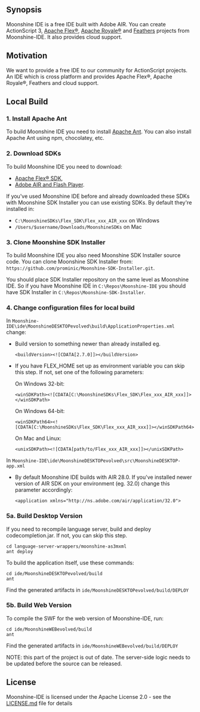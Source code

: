 ## Synopsis

Moonshine IDE is a free IDE built with Adobe AIR. You can create ActionScript 3, [Apache Flex®](https://flex.apache.org/), [Apache Royale®](http://royale.apache.org/) and [Feathers](https://feathersui.com/) projects from Moonshine-IDE. It also provides cloud support.

## Motivation

We want to provide a free IDE to our community for ActionScript projects. An IDE which is cross platform and provides Apache Flex®, Apache Royale®, Feathers and cloud support.

## Local Build

### 1. Install Apache Ant

To build Moonshine IDE you need to install [Apache Ant](https://ant.apache.org/manual/install.html). You can also install Apache Ant using npm, chocolatey, etc.

### 2. Download SDKs

To build Moonshine IDE you need to download: 
- [Apache Flex® SDK](https://flex.apache.org),
- [Adobe AIR and Flash Player](https://helpx.adobe.com/flash-player.html).

If you've used Moonshine IDE before and already downloaded these SDKs with Moonshine SDK Installer you can use existing SDKs. By default they're installed in:
- `C:\MoonshineSDKs\Flex_SDK\Flex_xxx_AIR_xxx` on Windows
- `/Users/$username/Downloads/MoonshineSDKs` on Mac

### 3. Clone Moonshine SDK Installer

To build Moonshine IDE you also need Moonshine SDK Installer source code. You can clone Moonshine SDK Installer from: `https://github.com/prominic/Moonshine-SDK-Installer.git`.

You should place SDK Installer repository on the same level as Moonshine IDE. So if you have Moonshine IDE in `C:\Repos\Moonshine-IDE` you should have SDK Installer in `C:\Repos\Moonshine-SDK-Installer`.

### 4. Change configuration files for local build

In `Moonshine-IDE\ide\MoonshineDESKTOPevolved\build\ApplicationProperties.xml` change:
- Build version to something newer than already installed eg.

	```
	<buildVersion><![CDATA[2.7.0]]></buildVersion>
	```

- If you have FLEX_HOME set up as environment variable you can skip this step. If not, set one of the following parameters:

	On Windows 32-bit:
	```
	<winSDKPath><![CDATA[C:\MoonshineSDKs\Flex_SDK\Flex_xxx_AIR_xxx]]></winSDKPath>
	```
	
	On Windows 64-bit:
	```
	<winSDKPath64><![CDATA[C:\MoonshineSDKs\Flex_SDK\Flex_xxx_AIR_xxx]]></winSDKPath64>
	```
	
	On Mac and Linux:
	```
	<unixSDKPath><![CDATA[path/to/Flex_xxx_AIR_xxx]]></unixSDKPath>
	```

In `Moonshine-IDE\ide\MoonshineDESKTOPevolved\src\MoonshineDESKTOP-app.xml`
- By default Moonshine IDE builds with AIR 28.0. If you've installed newer version of AIR SDK on your environment (eg. 32.0) change this parameter accordingly:

	```
	<application xmlns="http://ns.adobe.com/air/application/32.0">
	```

### 5a. Build Desktop Version

If you need to recompile language server, build and deploy codecompletion.jar. If not, you can skip this step.

    cd language-server-wrappers/moonshine-as3mxml
    ant deploy


To build the application itself, use these commands:

    cd ide/MoonshineDESKTOPevolved/build
    ant 

Find the generated artifacts in `ide/MoonshineDESKTOPevolved/build/DEPLOY`

### 5b. Build Web Version

To compile the SWF for the web version of Moonshine-IDE, run:

    cd ide/MoonshineWEBevolved/build
    ant 


Find the generated artifacts in `ide/MoonshineWEBevolved/build/DEPLOY`

NOTE:  this part of the project is out of date.  The server-side logic needs to be updated before the source can be released.

## License

Moonshine-IDE is licensed under the Apache License 2.0 - see the [LICENSE.md](https://github.com/prominic/Moonshine-IDE/blob/master/LICENSE.MD) file for details




